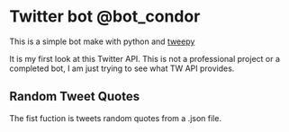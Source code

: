 # Twitter bot **@bot_condor**

This is a simple bot make with python and [tweepy](https://www.tweepy.org/)

It is my first look at this Twitter API. This is not a professional project or a completed bot, I am just trying to see what TW API provides.

## Random Tweet Quotes

The fist fuction is tweets random quotes from a .json file.